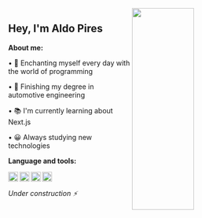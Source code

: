 <img src="https://images.unsplash.com/photo-1486312338219-ce68d2c6f44d?ixlib=rb-4.0.3&ixid=M3wxMjA3fDB8MHxwaG90by1wYWdlfHx8fGVufDB8fHx8fA%3D%3D&auto=format&fit=crop&w=2072&q=80" align="right" height="410em" width=50%>

<h2 align="left"> Hey, I'm Aldo Pires </h2>


**About me:**

<p>&bull; 🚀 Enchanting myself every day with the world of programming </p>
<p>&bull; &#128663 Finishing my degree in automotive engineering</p>
<p>&bull; 📚 I'm currently learning about Next.js</p>
<p>&bull; 😀 Always studying new technologies</p>

**Language and tools:**

<img src="https://user-images.githubusercontent.com/67757479/240067964-f121a807-7c00-4aed-9cd9-5af591ccdf7a.png" height=20 align="left"/>
<img src="https://user-images.githubusercontent.com/67757479/240067948-736cc643-f28a-4bc2-963a-c4bf1502094a.png" height=20 align="left"/>
<img src="https://user-images.githubusercontent.com/67757479/240067903-d9b156be-0133-49df-b4f7-13a18a54032e.png" height=20 align="left"/>
<img src="https://user-images.githubusercontent.com/67757479/240067775-78909091-8298-47b1-af98-d72c0c8a7ca5.png" height=20 align="left"/>

<br><br>
<i>Under construction ⚡
  

